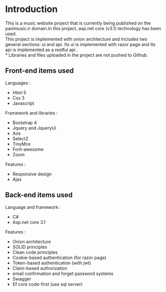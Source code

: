 <h1>Introduction</h1>
This is a music website project that is currently being published on the panimusic.ir domain.In this project, asp.net core (v3.1) technology has been used. <br>
This project is implemented with onion architecture and Includes two general sections: ui and api.
Its ui is implemented with razor page and Its api is implemented as a restful api .<br>
* Libraries and files uploaded in the project are not pushed to Github.
<h2>Front-end items used</h2>
Languages :
<ul>
<li>Html 5</li>
<li>Css 3</li>
<li>Javascript</li>
</ul>
Framework and libraries :
<ul>
<li>Bootstrap 4</li>
<li>Jquery and JqueryUi</li>
<li>Aos</li>
<li>Select2</li>
<li>TinyMce</li>
<li>Font-awesome</li>
<li>Zoom</li>
</ul>
Features :
<ul>
<li>Responsive design</li>
<li>Ajax</li>
</ul>
<h2>Back-end items used</h2>
Language and framework :
<ul>
<li>C#</li>
<li>Asp.net core 3.1</li>
</ul>
Features :
<ul>
<li>Onion architecture</li>
<li>SOLID principles</li>
<li>Clean code principles</li>
<li>Cookie-based authentication (for razor page)</li>
<li>Token-based authentication (with jwt)</li>
<li>Claim-based authorization</li>
<li>email confirmation and forget password systems</li>
<li>Swagger</li>
<li>Ef core code-first (use sql server)</li>
</ul>
